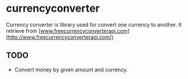 # currencyconverter

Currency converter is library used for convert one currency to another. It retrieve from [www.freecurrencyconverterapi.com](http://www.freecurrencyconverterapi.com/)

## TODO
* Convert money by given amount and currency.
